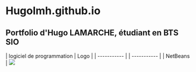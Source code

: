 # Hugolmh.github.io
## Portfolio d'Hugo LAMARCHE, étudiant en BTS SIO
| logiciel de programmation | Logo |
| ----------- | | ----------- |
| NetBeans | <img src="https://www.google.com/url?sa=i&url=https%3A%2F%2Ffr.wikipedia.org%2Fwiki%2FNetBeans&psig=AOvVaw2rsIspBP3J3CoYu71QzMSo&ust=1702718379626000&source=images&cd=vfe&opi=89978449&ved=0CBEQjRxqFwoTCJDg-MCOkYMDFQAAAAAdAAAAABAD">
